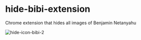 # hide-bibi-extension
Chrome extension that hides all images of Benjamin Netanyahu

![hide-icon-bibi-2](https://github.com/adica/hide-bibi-extension/assets/10796525/59522202-622b-42cc-95dc-99d005e3c3cc)
